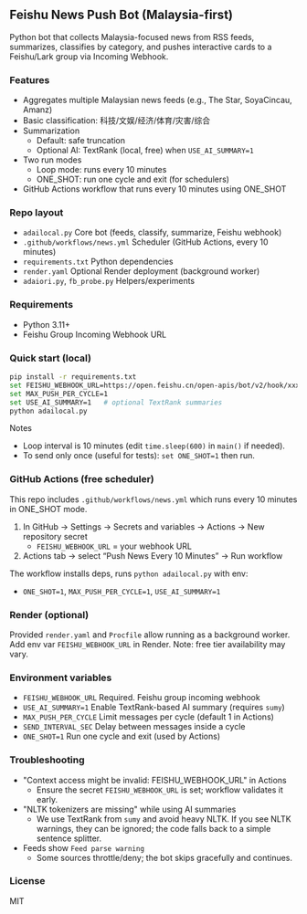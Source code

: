 ## Feishu News Push Bot (Malaysia-first)

Python bot that collects Malaysia-focused news from RSS feeds, summarizes, classifies by category, and pushes interactive cards to a Feishu/Lark group via Incoming Webhook.

### Features
- Aggregates multiple Malaysian news feeds (e.g., The Star, SoyaCincau, Amanz)
- Basic classification: 科技/文娱/经济/体育/灾害/综合
- Summarization
  - Default: safe truncation
  - Optional AI: TextRank (local, free) when `USE_AI_SUMMARY=1`
- Two run modes
  - Loop mode: runs every 10 minutes
  - ONE_SHOT: run one cycle and exit (for schedulers)
- GitHub Actions workflow that runs every 10 minutes using ONE_SHOT

### Repo layout
- `adailocal.py`  Core bot (feeds, classify, summarize, Feishu webhook)
- `.github/workflows/news.yml`  Scheduler (GitHub Actions, every 10 minutes)
- `requirements.txt`  Python dependencies
- `render.yaml`  Optional Render deployment (background worker)
- `adaiori.py`, `fb_probe.py`  Helpers/experiments

### Requirements
- Python 3.11+
- Feishu Group Incoming Webhook URL

### Quick start (local)
```bash
pip install -r requirements.txt
set FEISHU_WEBHOOK_URL=https://open.feishu.cn/open-apis/bot/v2/hook/xxxxxxxx   # Windows PowerShell use $env:FEISHU_WEBHOOK_URL
set MAX_PUSH_PER_CYCLE=1
set USE_AI_SUMMARY=1   # optional TextRank summaries
python adailocal.py
```

Notes
- Loop interval is 10 minutes (edit `time.sleep(600)` in `main()` if needed).
- To send only once (useful for tests): `set ONE_SHOT=1` then run.

### GitHub Actions (free scheduler)
This repo includes `.github/workflows/news.yml` which runs every 10 minutes in ONE_SHOT mode.
1) In GitHub → Settings → Secrets and variables → Actions → New repository secret
   - `FEISHU_WEBHOOK_URL` = your webhook URL
2) Actions tab → select “Push News Every 10 Minutes” → Run workflow

The workflow installs deps, runs `python adailocal.py` with env:
- `ONE_SHOT=1`, `MAX_PUSH_PER_CYCLE=1`, `USE_AI_SUMMARY=1`

### Render (optional)
Provided `render.yaml` and `Procfile` allow running as a background worker. Add env var `FEISHU_WEBHOOK_URL` in Render. Note: free tier availability may vary.

### Environment variables
- `FEISHU_WEBHOOK_URL`  Required. Feishu group incoming webhook
- `USE_AI_SUMMARY=1`    Enable TextRank-based AI summary (requires `sumy`)
- `MAX_PUSH_PER_CYCLE`  Limit messages per cycle (default 1 in Actions)
- `SEND_INTERVAL_SEC`   Delay between messages inside a cycle
- `ONE_SHOT=1`          Run one cycle and exit (used by Actions)

### Troubleshooting
- "Context access might be invalid: FEISHU_WEBHOOK_URL" in Actions
  - Ensure the secret `FEISHU_WEBHOOK_URL` is set; workflow validates it early.
- "NLTK tokenizers are missing" while using AI summaries
  - We use TextRank from `sumy` and avoid heavy NLTK. If you see NLTK warnings, they can be ignored; the code falls back to a simple sentence splitter.
- Feeds show `Feed parse warning`
  - Some sources throttle/deny; the bot skips gracefully and continues.

### License
MIT

